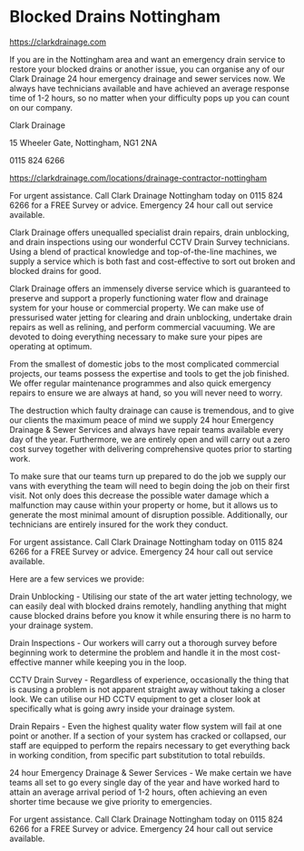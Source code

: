 # Blocked Drains Nottingham

https://clarkdrainage.com

If you are in the Nottingham area and want an emergency drain service to restore your blocked drains or another issue, you can organise any of our Clark Drainage 24 hour emergency drainage and sewer services now. We always have technicians available and have achieved an average response time of 1-2 hours, so no matter when your difficulty pops up you can count on our company.

Clark Drainage

15 Wheeler Gate, Nottingham, NG1 2NA

0115 824 6266

https://clarkdrainage.com/locations/drainage-contractor-nottingham

For urgent assistance. Call Clark Drainage Nottingham today on 0115 824 6266 for a FREE Survey or advice. Emergency 24 hour call out service available.

Clark Drainage offers unequalled specialist drain repairs, drain unblocking, and drain inspections using our wonderful CCTV Drain Survey technicians. Using a blend of practical knowledge and top-of-the-line machines, we supply a service which is both fast and cost-effective to sort out broken and blocked drains for good.

Clark Drainage offers an immensely diverse service which is guaranteed to preserve and support a properly functioning water flow and drainage system for your house or commercial property. We can make use of pressurised water jetting for clearing and drain unblocking, undertake drain repairs as well as relining, and perform commercial vacuuming. We are devoted to doing everything necessary to make sure your pipes are operating at optimum.

From the smallest of domestic jobs to the most complicated commercial projects, our teams possess the expertise and tools to get the job finished. We offer regular maintenance programmes and also quick emergency repairs to ensure we are always at hand, so you will never need to worry.

The destruction which faulty drainage can cause is tremendous, and to give our clients the maximum peace of mind we supply 24 hour Emergency Drainage & Sewer Services and always have repair teams available every day of the year. Furthermore, we are entirely open and will carry out a zero cost survey together with delivering comprehensive quotes prior to starting work.

To make sure that our teams turn up prepared to do the job we supply our vans with everything the team will need to begin doing the job on their first visit. Not only does this decrease the possible water damage which a malfunction may cause within your property or home, but it allows us to generate the most minimal amount of disruption possible. Additionally, our technicians are entirely insured for the work they conduct.

For urgent assistance. Call Clark Drainage Nottingham today on 0115 824 6266 for a FREE Survey or advice. Emergency 24 hour call out service available.

Here are a few services we provide:

Drain Unblocking - Utilising our state of the art water jetting technology, we can easily deal with blocked drains remotely, handling anything that might cause blocked drains before you know it while ensuring there is no harm to your drainage system.

Drain Inspections - Our workers will carry out a thorough survey before beginning work to determine the problem and handle it in the most cost-effective manner while keeping you in the loop.

CCTV Drain Survey - Regardless of experience, occasionally the thing that is causing a problem is not apparent straight away without taking a closer look. We can utilise our HD CCTV equipment to get a closer look at specifically what is going awry inside your drainage system.

Drain Repairs - Even the highest quality water flow system will fail at one point or another. If a section of your system has cracked or collapsed, our staff are equipped to perform the repairs necessary to get everything back in working condition, from specific part substitution to total rebuilds.

24 hour Emergency Drainage & Sewer Services - We make certain we have teams all set to go every single day of the year and have worked hard to attain an average arrival period of 1-2 hours, often achieving an even shorter time because we give priority to emergencies.

For urgent assistance. Call Clark Drainage Nottingham today on 0115 824 6266 for a FREE Survey or advice. Emergency 24 hour call out service available.
